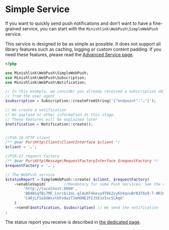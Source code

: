 # Simple Service

If you want to quickly send push notifications and don’t want to have a fine-grained service,
you can start with the `Minishlink\WebPush\SimpleWebPush` service.

This service is designed to be as simple as possible.
It does not support all library features such as caching, logging or custom content padding.
If you need these features, please read the [Advanced Service page](advanced_service.md).

```php
<?php

use Minishlink\WebPush\SimpleWebPush;
use Minishlink\WebPush\Subscription;
use Minishlink\WebPush\Notification;

// In this example, we consider you already received a subscription object
// from the user agent
$subscription = Subscription::createFromString('{"endpoint":"…"}');

// We create a notification
// No payload or other information at this stage.
// These features will be explained later
$notification = Notification::create();


//PSR-18 HTTP client
/** @var Psr\Http\Client\ClientInterface $client */
$client = '…';

//PSR-17 request factory
/** @var Psr\Http\Message\RequestFactoryInterface $requestFactory */
$requestFactory = '…';

// The WebPush service
$statusReport = SimpleWebPush::create( $client, $requestFactory)
    ->enableVapid(        //Mandatory for some Push Services. See the dedicated section
        'http://localhost:8000',
        'BB4W1qfBi7MF_Lnrc6i2oL-glAuKF4kevy9T0k2vyKV4qvuBrN3T6o9-7-NR3mKHwzDXzD3fe7XvIqIU1iADpGQ',
        'C40jLFSa5UWxstkFvdwzT3eHONE2FIJSEsVIncSCAqU'
    )
    ->send($notification, $subscription) // We send the notification
;
```

The status report you receive is described in [the dedicated page](status_report.md).
